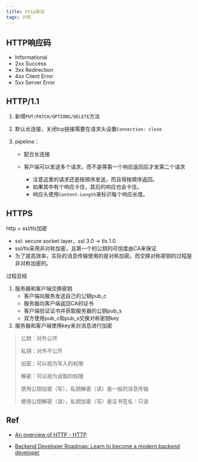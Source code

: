 ```yaml
---
title: http面试
tags: 计网
---
```


## HTTP响应码

- Informational
- 2xx Success
- 3xx Redirection
- 4xx Client Error 
- 5xx Server Error

## HTTP/1.1

1. 新增`PUT/PATCH/OPTIONS/DELETE`方法

2. 默认长连接，关闭tcp链接需要在请求头设置`Connection: close`

3. pipeline：

   - 配合长连接

   - 客户端可以发送多个请求，而不是等第一个响应返回后才发第二个请求
     - 注意这里的请求还是按顺序发送，而且得按顺序返回。
     - 如果其中有个响应卡住，其后的响应也会卡住。
     - 响应头使用`Content-Length`来标识每个响应长度。

## HTTPS

http + ssl/tls加密

- ssl: secure socket layer，ssl 3.0 -> tls 1.0
- ssl/tls采用非对称加密，且第一个的公钥的可信度由CA来保证
- 为了提高效率，实际的消息传输使用的是对称加密。而交换对称密钥的过程是非对称加密的。

过程总结

1. 服务器和客户端交换密钥
   - 客户端向服务发送自己的公钥pub_c
   - 服务器向客户端返回CA的证书
   - 客户端验证证书并获取服务器的公钥pub_s
   - 双方使用pub_c和pub_s交换对称密钥key
2. 服务器和客户端使用key来对消息进行加密

> 公钥：对外公开
>
> 私钥：对外不公开
>
> 加密：可以视为写入的权限
>
> 解密：可以视为读取的权限
>
> 使用公钥加密（写），私钥解密（读）是一般的消息传输
>
> 使用公钥解密（读），私钥加密（写）是证书签名：只读

## Ref

- [An overview of HTTP - HTTP](https://developer.mozilla.org/en-US/docs/Web/HTTP/Overview)

- [Backend Developer Roadmap: Learn to become a modern backend developer](https://roadmap.sh/backend)